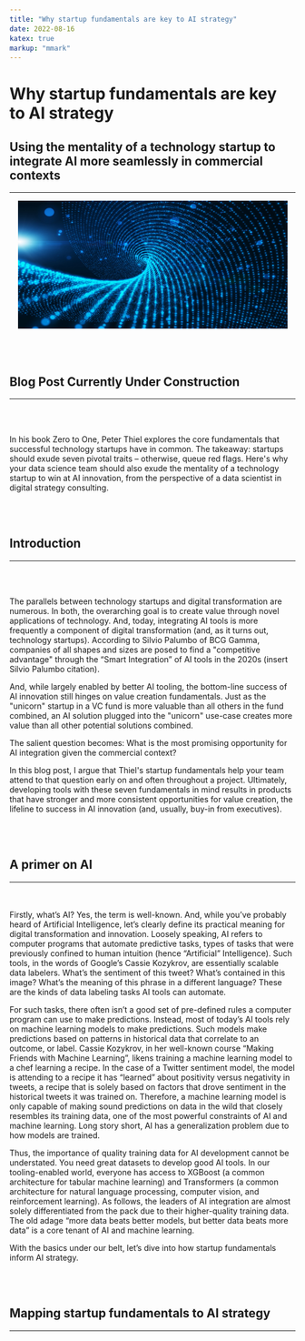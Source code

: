 ```yaml
---
title: "Why startup fundamentals are key to AI strategy"
date: 2022-08-16
katex: true
markup: "mmark"
---
```



# Why startup fundamentals are key to AI strategy

## Using the mentality of a technology startup to integrate AI more seamlessly in commercial contexts
---

<p align="center"> <img src="/posts/blog_AI_image_2.jpeg"/ width = "475" height = "225"> </p>

<br><br>

## Blog Post Currently Under Construction 

---

<br><br>

In his book Zero to One, Peter Thiel explores the core fundamentals that successful technology startups have in common. The takeaway: startups should exude seven pivotal traits – otherwise, queue red flags. Here's why your data science team should also exude the mentality of a technology startup to win at AI innovation, from the perspective of a data scientist in digital strategy consulting.

<br><br>

## Introduction
---

<br><br>

The parallels between technology startups and digital transformation are numerous. In both, the overarching goal is to create value through novel applications of technology. And, today, integrating AI tools is more frequently a component of digital transformation (and, as it turns out, technology startups). According to Silvio Palumbo of BCG Gamma, companies of all shapes and sizes are posed to find a "competitive advantage" through the “Smart Integration” of AI tools in the 2020s (insert Silvio Palumbo citation). 

And, while largely enabled by better AI tooling, the bottom-line success of AI innovation still hinges on value creation fundamentals. Just as the "unicorn" startup in a VC fund is more valuable than all others in the fund combined, an AI solution plugged into the "unicorn" use-case creates more value than all other potential solutions combined. 

The salient question becomes: What is the most promising opportunity for AI integration given the commercial context? 

In this blog post, I argue that Thiel's startup fundamentals help your team attend to that question early on and often throughout a project. Ultimately, developing tools with these seven fundamentals in mind results in products that have stronger and more consistent opportunities for value creation, the lifeline to success in AI innovation (and, usually, buy-in from executives).

<br><br>
## A primer on AI 
---
<br><br>
Firstly, what’s AI? Yes, the term is well-known. And, while you’ve probably heard of Artificial Intelligence, let’s clearly define its practical meaning for digital transformation and innovation. Loosely speaking, AI refers to computer programs that automate predictive tasks, types of tasks that were previously confined to human intuition (hence “Artificial” Intelligence). Such tools, in the words of Google’s Cassie Kozykrov, are essentially scalable data labelers. What’s the sentiment of this tweet? What’s contained in this image? What’s the meaning of this phrase in a different language? These are the kinds of data labeling tasks AI tools can automate. 

For such tasks, there often isn’t a good set of pre-defined rules a computer program can use to make predictions. Instead, most of today’s AI tools rely on machine learning models to make predictions. Such models make predictions based on patterns in historical data that correlate to an outcome, or label. Cassie Kozykrov, in her well-known course “Making Friends with Machine Learning”, likens training a machine learning model to a chef learning a recipe. In the case of a Twitter sentiment model, the model is attending to a recipe it has “learned” about positivity versus negativity in tweets, a recipe that is solely based on factors that drove sentiment in the historical tweets it was trained on. Therefore, a machine learning model is only capable of making sound predictions on data in the wild that closely resembles its training data, one of the most powerful constraints of AI and machine learning. Long story short, AI has a generalization problem due to how models are trained. 

Thus, the importance of quality training data for AI development cannot be understated. You need great datasets to develop good AI tools. In our tooling-enabled world, everyone has access to XGBoost (a common architecture for tabular machine learning) and Transformers (a common architecture for natural language processing, computer vision, and reinforcement learning). As follows, the leaders of AI integration are almost solely differentiated from the pack due to their higher-quality training data. The old adage “more data beats better models, but better data beats more data” is a core tenant of AI and machine learning. 

With the basics under our belt, let’s dive into how startup fundamentals inform AI strategy. 

<br><br>
## Mapping startup fundamentals to AI strategy
---
<br><br>
